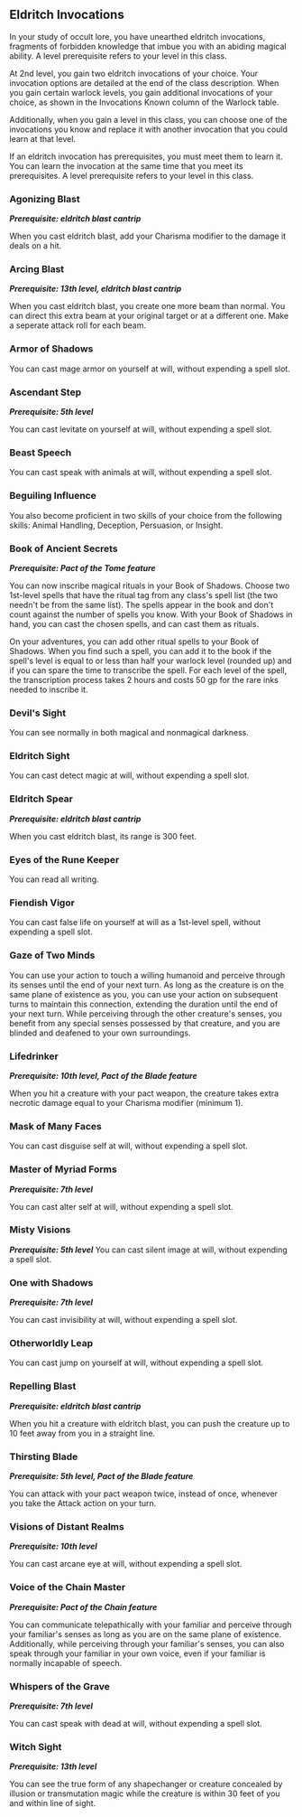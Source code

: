 ## Eldritch Invocations
In your study of occult lore, you have unearthed eldritch invocations, fragments of forbidden knowledge that imbue you with an abiding magical ability. A level prerequisite refers to your level in this class.

At 2nd level, you gain two eldritch invocations of your choice. Your invocation options are detailed at the end of the class description. When you gain certain warlock levels, you gain additional invocations of your choice, as shown in the Invocations Known column of the Warlock table.

Additionally, when you gain a level in this class, you can choose one of the invocations you know and replace it with another invocation that you could learn at that level.

If an eldritch invocation has prerequisites, you must meet them to learn it. You can learn the invocation at the same time that you meet its prerequisites. A level prerequisite refers to your level in this class.

### Agonizing Blast
***Prerequisite: eldritch blast cantrip***

When you cast eldritch blast, add your Charisma modifier to the damage it deals on a hit.

### Arcing Blast
***Prerequisite: 13th level, eldritch blast cantrip***

When you cast eldritch blast, you create one more beam than normal. You can direct this extra beam at your original target or at a different one. Make a seperate attack roll for each beam.

### Armor of Shadows
You can cast mage armor on yourself at will, without expending a spell slot.

### Ascendant Step
***Prerequisite: 5th level***

You can cast levitate on yourself at will, without expending a spell slot.

### Beast Speech
You can cast speak with animals at will, without expending a spell slot.

### Beguiling Influence
You also become proficient in two skills of your choice from the following skills: Animal Handling, Deception, Persuasion, or Insight.

### Book of Ancient Secrets
***Prerequisite: Pact of the Tome feature***

You can now inscribe magical rituals in your Book of Shadows. Choose two 1st-level spells that have the ritual tag from any class's spell list (the two needn't be from the same list). The spells appear in the book and don't count against the number of spells you know. With your Book of Shadows in hand, you can cast the chosen spells, and can cast them as rituals.

On your adventures, you can add other ritual spells to your Book of Shadows. When you find such a spell, you can add it to the book if the spell's level is equal to or less than half your warlock level (rounded up) and if you can spare the time to transcribe the spell. For each level of the spell, the transcription process takes 2 hours and costs 50 gp for the rare inks needed to inscribe it.
<!-- TODO: review ability, convert gp to sp, and spellcheck/logic check -->

### Devil's Sight
You can see normally in both magical and nonmagical darkness.

### Eldritch Sight
You can cast detect magic at will, without expending a spell slot.

### Eldritch Spear
***Prerequisite: eldritch blast cantrip***

When you cast eldritch blast, its range is 300 feet.

### Eyes of the Rune Keeper
You can read all writing.

### Fiendish Vigor
You can cast false life on yourself at will as a 1st-level spell, without expending a spell slot.

### Gaze of Two Minds
You can use your action to touch a willing humanoid and perceive through its senses until the end of your next turn. As long as the creature is on the same plane of existence as you, you can use your action on subsequent turns to maintain this connection, extending the duration until the end of your next turn. While perceiving through the other creature's senses, you benefit from any special senses possessed by that creature, and you are blinded and deafened to your own surroundings.

### Lifedrinker
***Prerequisite: 10th level, Pact of the Blade feature***

When you hit a creature with your pact weapon, the creature takes extra necrotic damage equal to your Charisma modifier (minimum 1).

### Mask of Many Faces
You can cast disguise self at will, without expending a spell slot.

### Master of Myriad Forms
***Prerequisite: 7th level***

You can cast alter self at will, without expending a spell slot.

### Misty Visions
***Prerequisite: 5th level***
You can cast silent image at will, without expending a spell slot.

### One with Shadows
***Prerequisite: 7th level***

You can cast invisibility at will, without expending a spell slot.

### Otherworldly Leap
You can cast jump on yourself at will, without expending a spell slot.

### Repelling Blast
***Prerequisite: eldritch blast cantrip***

When you hit a creature with eldritch blast, you can push the creature up to 10 feet away from you in a straight line.

### Thirsting Blade
***Prerequisite: 5th level, Pact of the Blade feature***

You can attack with your pact weapon twice, instead of once, whenever you take the Attack action on your turn.

### Visions of Distant Realms
***Prerequisite: 10th level***

You can cast arcane eye at will, without expending a spell slot.

### Voice of the Chain Master
***Prerequisite: Pact of the Chain feature***

You can communicate telepathically with your familiar and perceive through your familiar's senses as long as you are on the same plane of existence. Additionally, while perceiving through your familiar's senses, you can also speak through your familiar in your own voice, even if your familiar is normally incapable of speech.

### Whispers of the Grave
***Prerequisite: 7th level***

You can cast speak with dead at will, without expending a spell slot.

### Witch Sight
***Prerequisite: 13th level***

You can see the true form of any shapechanger or creature concealed by illusion or transmutation magic while the creature is within 30 feet of you and within line of sight.

<!--

-<< CHANGES >>-
- the phrase *without materials* is removed
- many invocations that let you cast a spell once have been removed
-> those lost spells have been added to the warlock spell list instead
- most invocations have reduced level prereqs
- book of ancient secrets is buffed
-> allows for those ritual spells to be cast using a spell slot
-> allows for other warlock spells to be cast as a ritual
- added 'arcing blast' to double eldritch blast damage
-> eldritch blast has been changed
-> eldritch blast is a bonus action to cast, doesn't level, can be upcast, deals lightning damage, and deals 1d8 damage

-<< TODO >>-
- maybe add more invocations
- improve book of ancient secrets wording

-<< COMMENTARY >>-
- I hated the invocations that let you cast a spell once per long rest
-> a warlock's abilities should all recharge on a short rest, sans a few exceptions
-> these invocations might as well be added to spell list
-> too much micromanagement
-> the ones that let you cast level 1+ spells for free are great, though
- most the abilities have been unchanged
- the levels have been reduced
-> you can't learn an invocation that casts a leveled spell for free unless you have spell slots for the next level up, at least.

-->
